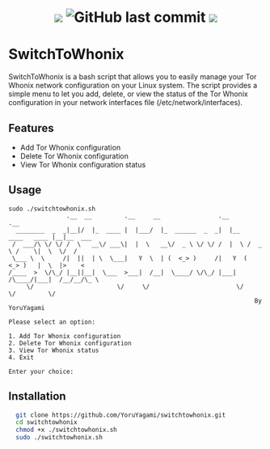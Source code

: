 <h1 align="center">
  <img src="https://img.shields.io/badge/Maintained%3F-Yes-23a82c">
  <img alt="GitHub last commit" src="https://img.shields.io/github/last-commit/YoruYagami/switchtowhonix">
  <img src="https://img.shields.io/badge/Developed%20for-kali%20linux-blueviolet">
</h1>

# SwitchToWhonix

SwitchToWhonix is a bash script that allows you to easily manage your Tor Whonix network configuration on your Linux system.
The script provides a simple menu to let you add, delete, or view the status of the Tor Whonix configuration in your network interfaces file (/etc/network/interfaces).

## Features
- Add Tor Whonix configuration
- Delete Tor Whonix configuration
- View Tor Whonix configuration status

## Usage
```
sudo ./switchtowhonix.sh
                .__  __         .__     __                .__                  .__        
  ________  _  _|__|/  |_  ____ |  |___/  |_  ______  _  _|  |__   ____   ____ |__|__  ___
 /  ___/\ \/ \/ /  \   __\/ ___\|  |  \   __\/  _ \ \/ \/ /  |  \ /  _ \ /    \|  \  \/  /
 \___ \  \     /|  ||  | \  \___|   Y  \  | (  <_> )     /|   Y  (  <_> )   |  \  |>    < 
/____  >  \/\_/ |__||__|  \___  >___|  /__|  \____/ \/\_/ |___|  /\____/|___|  /__/__/\_ \
     \/                       \/     \/                        \/            \/         \/
                                                                    By YoruYagami

Please select an option:

1. Add Tor Whonix configuration
2. Delete Tor Whonix configuration
3. View Tor Whonix status
4. Exit

Enter your choice:

```

## Installation
```bash
  git clone https://github.com/YoruYagami/switchtowhonix.git
  cd switchtowhonix
  chmod +x ./switchtowhonix.sh
  sudo ./switchtowhonix.sh
```
